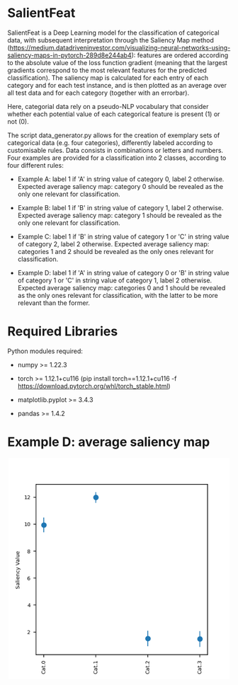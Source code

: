 # SalientFeat

SalientFeat is a Deep Learning model for the classification of categorical data, with subsequent interpretation through the Saliency Map method (https://medium.datadriveninvestor.com/visualizing-neural-networks-using-saliency-maps-in-pytorch-289d8e244ab4): features are ordered according to the absolute value of the loss function gradient (meaning that the largest gradients correspond to the most relevant features for the predicted classification). The saliency map is calculated for each entry of each category and for each test instance, and is then plotted as an average over all test data and for each category (together with an errorbar).

Here, categorial data rely on a pseudo-NLP vocabulary that consider whether each potential value of each categorical feature is present (1) or not (0). 

The script data_generator.py allows for the creation of exemplary sets of categorical data (e.g. four categories), differently labeled according to customisable rules. Data consists in combinations or letters and numbers. Four examples are provided for a classification into 2 classes, according to four different rules:

* Example A: label 1 if 'A' in string value of category 0, label 2 otherwise. Expected average saliency map: category 0 should be revealed as the only one relevant for classification.

* Example B: label 1 if 'B' in string value of category 1, label 2 otherwise. Expected average saliency map: category 1 should be revealed as the only one relevant for classification.

* Example C: label 1 if 'B' in string value of category 1 or 'C' in string value of category 2, label 2 otherwise. Expected average saliency map: categories 1 and 2 should be revealed as the only ones relevant for classification.

* Example D: label 1 if 'A' in string value of category 0 or 'B' in string value of category 1 or 'C' in string value of category 1, label 2 otherwise. Expected average saliency map: categories 0 and 1 should be revealed as the only ones relevant for classification, with the latter to be more relevant than the former.

# Required Libraries

Python modules required:

* numpy >= 1.22.3

* torch >= 1.12.1+cu116 (pip install torch==1.12.1+cu116 -f https://download.pytorch.org/whl/torch_stable.html)

* matplotlib.pyplot >= 3.4.3

* pandas >=  1.4.2

# Example D: average saliency map

<p align="center">
<img width="500" src=https://github.com/alescrnjar/SalientFeat/blob/main/example_output/saliency_average_D.png>
</p>
